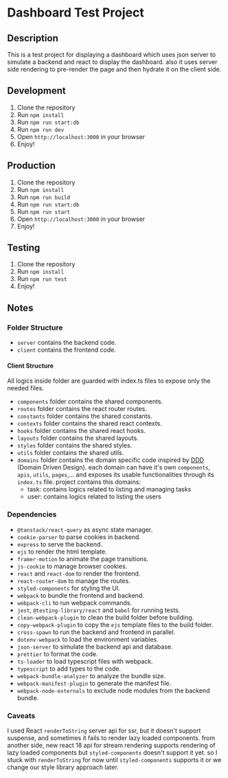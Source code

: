 # Dashboard Test Project
## Description
This is a test project for displaying a dashboard which uses json server to simulate a backend and react to display the dashboard. also it uses server side rendering to pre-render the page and then hydrate it on the client side.
## Development
1. Clone the repository
2. Run `npm install`
3. Run `npm run start:db`
4. Run `npm run dev`
5. Open `http://localhost:3000` in your browser
6. Enjoy!
## Production
1. Clone the repository
2. Run `npm install`
3. Run `npm run build`
4. Run `npm run start:db`
5. Run `npm run start`
6. Open `http://localhost:3000` in your browser
7. Enjoy!

## Testing
1. Clone the repository
2. Run `npm install`
3. Run `npm run test`
4. Enjoy!


## Notes
### Folder Structure
- `server` contains the backend code.
- `client` contains the frontend code.

#### Client Structure
All logics inside folder are guarded with index.ts files to expose only the needed files.
- `components` folder contains the shared components.
- `routes` folder contains the react router routes.
- `constants` folder contains the shared constants.
- `contexts` folder contains the shared react contexts.
- `hooks` folder contains the shared react hooks.
- `layouts` folder contains the shared layouts.
- `styles` folder contains the shared styles.
- `utils` folder contains the shared utils.
- `domains` folder contains the domain specific code inspired by [DDD](https://en.wikipedia.org/wiki/Domain-driven_design) (Domain Driven Design). each domain can have it's own `components`, `apis`, `utils`, `pages`,... and exposes its usable functionalities through its `index.ts` file. project contains this domains:
    - task: contains logics related to listing and managing tasks
    - user: contains logics related to listing the users

### Dependencies
- `@tanstack/react-query` as async state manager.
- `cookie-parser` to parse cookies in backend.
- `express` to serve the backend.
- `ejs` to render the html template.
- `framer-motion` to animate the page transitions.
- `js-cookie` to manage browser cookies.
- `react` and `react-dom` to render the frontend.
- `react-router-dom` to manage the routes.
- `styled-components` for styling the UI.
- `webpack` to bundle the frontend and backend.
- `webpack-cli` to run webpack commands.
- `jest`, `@testing-library/react` and `babel` for running tests.
- `clean-webpack-plugin` to clean the build folder before building.
- `copy-webpack-plugin` to copy the `ejs` template files to the build folder.
- `cross-spawn` to run the backend and frontend in parallel.
- `dotenv-webpack` to load the environment variables.
- `json-server` to simulate the backend api and database.
- `prettier` to format the code.
- `ts-loader` to load typescript files with webpack.
- `typescript` to add types to the code.
- `webpack-bundle-analyzer` to analyze the bundle size.
- `webpack-manifest-plugin` to generate the manifest file.
- `webpack-node-externals` to exclude node modules from the backend bundle.

### Caveats
I used React `renderToString` server api for ssr, but it doesn't support suspense, and sometimes it fails to render lazy loaded components. from another side, new react 18 api for stream rendering supports rendering of lazy loaded components but `styled-components` doesn't support it yet. so I stuck with `renderToString` for now until `styled-components` supports it or we change our style library approach later.
